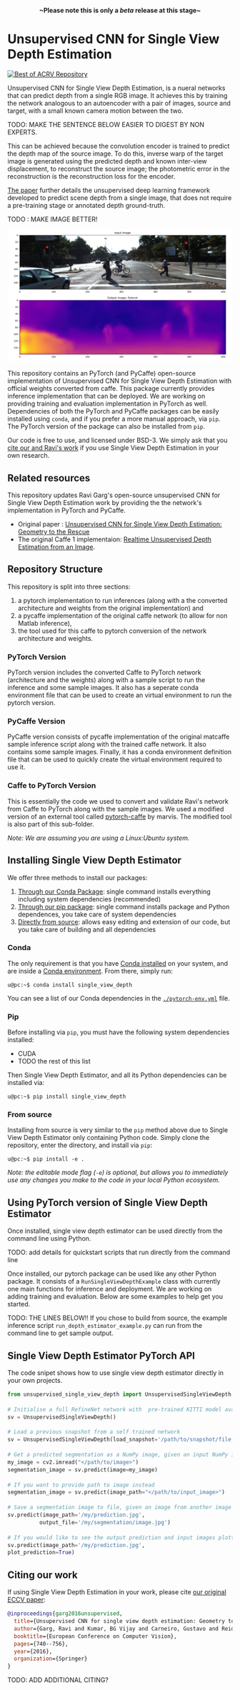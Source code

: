 <p align=center><strong>~Please note this is only a <em>beta</em> release at this stage~</strong></p>

# Unsupervised CNN for Single View Depth Estimation 

[![Best of ACRV Repository](https://img.shields.io/badge/collection-best--of--acrv-%23a31b2a)](https://roboticvision.org/best-of-acrv)

Unsupervised CNN for Single View Depth Estimation, is a nueral networks that can predict depth from a single RGB image. It achieves this by training the network analogous to an autoencoder with a pair of images, source and target, with a small known camera motion between the two. 

TODO: MAKE THE SENTENCE BELOW EASIER TO DIGEST BY NON EXPERTS.

This can be achieved because the convolution encoder is trained to predict the depth map of the source image. To do this, inverse warp of the target image is generated using the predicted depth and known inter-view displacement, to reconstruct the source image; the photometric error in the reconstruction is the reconstruction loss for the encoder. 

[The paper](https://arxiv.org/pdf/1603.04992v2.pdf) further details the unsupervised deep learning framework developed to predict scene depth from a single image, that does not require a pre-training stage or annotated depth ground-truth.

TODO : MAKE IMAGE BETTER!

<p align="center">
<img alt="Single View Sample output on KITTI dataset" src="https://github.com/best-of-acrv/unsupervised-depth-estimation/raw/repo_restructure/docs/sample_output_1.png"/>
</p>

This repository contains an PyTorch (and PyCaffe) open-source implementation of Unsupervised CNN for Single View Depth Estimation with official weights converted from caffe. This package currently provides inference implementation that can be deployed. We are working on providing training and evaluation implementation in PyTorch as well. Dependencies of both the PyTorch and PyCaffe packages can be easily installed using `conda`, and if you prefer a more manual approach, via `pip`. The PyTorch version of the package can also be installed from `pip`.

Our code is free to use, and licensed under BSD-3. We simply ask that you [cite our and Ravi's work](#citing-our-work) if you use Single View Depth Estimation in your own research.

## Related resources

This repository updates Ravi Garg's open-source unsupervised CNN for Single View Depth Estimation work by providing the the network's implementation in PyTorch and PyCaffe. 

- Original paper : [Unsupervised CNN for Single View Depth Estimation: Geometry to the Rescue](https://arxiv.org/pdf/1603.04992v2.pdf)
- The original Caffe 1 implementaion: [Realtime Unsupervised Depth Estimation from an Image](https://github.com/Ravi-Garg/Unsupervised_Depth_Estimation). 

## Repository Structure
This repository is split into three sections:

1) a pytorch implementation to run inferences (along with a the converted architecture and weights from the original implementation) and 
2) a pycaffe implementation of the original caffe network (to allow for non Matlab inference),
3) the tool used for this caffe to pytorch conversion of the network architecture and weights.  

### PyTorch Version

PyTorch version includes the converted Caffe to PyTorch network (architecture and the weights) along with a sample script to run the inference and some sample images. It also has a seperate conda environment file that can be used to create an virtual environment to run the pytorch version.

### PyCaffe Version

PyCaffe version consists of pycaffe implementation of the original matcaffe sample inference script along with the trained caffe network. It also contains some sample images. Finally, it has a conda environment definition file that can be used to quickly create the virtual environment required to use it.

### Caffe to PyTorch Version

This is essentially the code we used to convert and validate Ravi's network from Caffe to PyTorch along with the sample images. We used a modified version of an external tool called [pytorch-caffe](https://github.com/marvis/pytorch-caffe) by marvis. The modified tool is also part of this sub-folder. 

*Note: We are assuming you are using a Linux:Ubuntu system.*

## Installing Single View Depth Estimator
We offer three methods to install our packages:
1. [Through our Conda Package](#conda): single command installs everything including system dependencies (recommended)
2. [Through our pip package](#pip): single command installs package and Python dependences, you take care of system dependencies
3. [Directly from source](#from-source): allows easy editing and extension of our code, but you take care of building and all dependencies


### Conda

The only requirement is that you have [Conda installed](https://conda.io/projects/conda/en/latest/user-guide/install/index.html) on your system, and are inside a [Conda environment](https://conda.io/projects/conda/en/latest/user-guide/tasks/manage-environments.html). From there, simply run:

```
u@pc:~$ conda install single_view_depth
```

You can see a list of our Conda dependencies in the [`./pytorch-env.yml`](unsupervised_single_view_depth/pytorch-env.yml) file.

### Pip

Before installing via `pip`, you must have the following system dependencies installed:

- CUDA
- TODO the rest of this list

Then Single View Depth Estimator, and all its Python dependencies can be installed via:

```
u@pc:~$ pip install single_view_depth
```

### From source

Installing from source is very similar to the `pip` method above due to Single  View Depth Estimator only containing Python code. Simply clone the repository, enter the directory, and install via `pip`:

```
u@pc:~$ pip install -e .
```

_Note: the editable mode flag (`-e`) is optional, but allows you to immediately use any changes you make to the code in your local Python ecosystem._

## Using PyTorch version of Single View Depth Estimator

Once installed, single view depth estimator can be used directly from the command line using Python.

TODO: add details for quickstart scripts that run directly from the command line

Once installed, our pytorch package can be used like any other Python package. It consists of a `RunSingleViewDepthExample` class with currently one main functions for inference and deployment. We are working on adding training and evaluation. Below are some examples to help get you started. 

TODO: THE LINES BELOW!!
If you chose to build from source, the example inference script `run_depth_estimator_example.py` can run from the command line to get sample output.

## Single View Depth Estimator PyTorch API

The code snipet shows how to use single view depth estimator directly in your own projects.

```python
from unsupervised_single_view_depth import UnsupervisedSingleViewDepth

# Initialise a full RefineNet network with  pre-trained KITTI model available in repository
sv = UnsupervisedSingleViewDepth()

# Load a previous snapshot from a self trained network
sv = UnsupervisedSingleViewDepth(load_snapshot='/path/to/snapshot/file.pth')

# Get a predicted segmentation as a NumPy image, given an input NumPy image
my_image = cv2.imread("</path/to/image>")
segmentation_image = sv.predict(image=my_image)

# If you want to provide path to image instead
segmentation_image = sv.predict(image_path="</path/to/input_image>")

# Save a segmentation image to file, given an image from another image file
sv.predict(image_path='/my/prediction.jpg',
          output_file='/my/segmentation/image.jpg')

# If you would like to see the output prediction and input images plotted 
sv.predict(image_path='/my/prediction.jpg',
plot_prediction=True)
```

## Citing our work

If using Single View Depth Estimation in your work, please cite [our original ECCV paper](https://arxiv.org/pdf/1603.04992v2.pdf):

```bibtex
@inproceedings{garg2016unsupervised,
  title={Unsupervised CNN for single view depth estimation: Geometry to the rescue},
  author={Garg, Ravi and Kumar, BG Vijay and Carneiro, Gustavo and Reid, Ian},
  booktitle={European Conference on Computer Vision},
  pages={740--756},
  year={2016},
  organization={Springer}
}
```

TODO: ADD ADDITIONAL CITING?